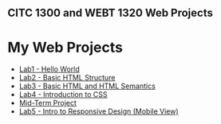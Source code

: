 ## CITC 1300 and WEBT 1320 Web Projects
<h1>My Web Projects</h1>

<ul>
    <li><a href="Lab1/index.html" target="_blank">Lab1 - Hello World</a></li>
    <li><a href="Lab2/index.html" target="_blank">Lab2 - Basic HTML Structure</a></li>
    <li><a href="Lab3/index.html" target="_blank">Lab3 - Basic HTML and HTML Semantics</a></li>
    <li><a href="Lab4/index.html" target="_blank">Lab4 - Introduction to CSS</a></li>
    <li><a href="midterm/midterm/index.html" target="_blank">Mid-Term Project</a></li>
    <li><a href="Lab5/css/index.html" target="_blank">Lab5 - Intro to Responsive Design (Mobile View)</a></li>
</ul>    


